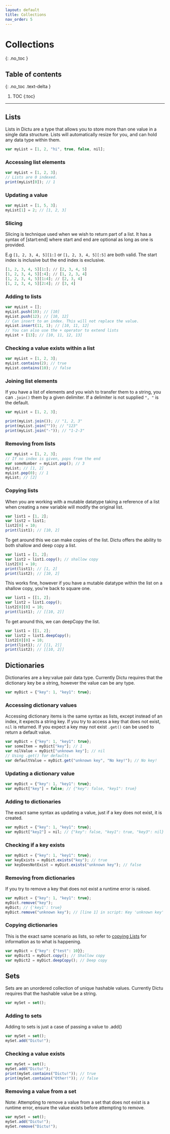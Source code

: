 ```yaml
---
layout: default
title: Collections
nav_order: 5
---
```


# Collections
{: .no_toc }

## Table of contents
{: .no_toc .text-delta }

1. TOC
{:toc}

---
## Lists

Lists in Dictu are a type that allows you to store more than one value in a single data structure. Lists will automatically resize for you, and can hold any data type within them.

```js
var myList = [1, 2, "hi", true, false, nil];
```

### Accessing list elements

```js
var myList = [1, 2, 3];
// Lists are 0 indexed.
print(myList[0]); // 1
```

### Updating a value
```js
var myList = [1, 5, 3];
myList[1] = 2; // [1, 2, 3]
```

### Slicing

Slicing is technique used when we wish to return part of a list. It has a syntax of <list>[start:end] where start and end are optional
as long as one is provided.

E.g `[1, 2, 3, 4, 5][1:]` or `[1, 2, 3, 4, 5][:5]` are both valid. The start index is inclusive but the end index is exclusive.

```py
[1, 2, 3, 4, 5][1:]; // [2, 3, 4, 5]
[1, 2, 3, 4, 5][:4]; // [1, 2, 3, 4]
[1, 2, 3, 4, 5][1:4]; // [2, 3, 4]
[1, 2, 3, 4, 5][2:4]; // [3, 4]
```

### Adding to lists

```js
var myList = [];
myList.push(10); // [10]
myList.push(12); // [10, 12]
// Can insert to an index. This will not replace the value.
myList.insert(11, 1); // [10, 11, 12]
// You can also use the + operator to extend lists
myList + [13]; // [10, 11, 12, 13]
```

### Checking a value exists within a list

```js
var myList = [1, 2, 3];
myList.contains(2); // true
myList.contains(10); // false
```

### Joining list elements

If you have a list of elements and you wish to transfer them to a string, you can `.join()` them by a given delimiter.
If a delimiter is not supplied `", "` is the default.
```js
var myList = [1, 2, 3];

print(myList.join()); // "1, 2, 3"
print(myList.join("")); // "123"
print(myList.join("-")); // "1-2-3"
```

### Removing from lists
```js
var myList = [1, 2, 3];
// If no index is given, pops from the end
var someNumber = myList.pop(); // 3
myList; // [1, 2]
myList.pop(0); // 1
myList; // [2]
```

### Copying lists
When you are working with a mutable datatype taking a reference of a list when creating a new variable will modify the original list.
```js
var list1 = [1, 2];
var list2 = list1;
list2[0] = 10;
print(list1); // [10, 2]
```
To get around this we can make copies of the list. Dictu offers the ability to both shallow and deep copy a list.
```js
var list1 = [1, 2];
var list2 = list1.copy(); // shallow copy
list2[0] = 10;
print(list1); // [1, 2]
print(list2); // [10, 2]
```
This works fine, however if you have a mutable datatype within the list on a shallow copy, you're back to square one.
```js
var list1 = [[1, 2];
var list2 = list1.copy();
list2[0][0] = 10;
print(list1); // [[10, 2]]
```
To get around this, we can deepCopy the list.
```js
var list1 = [[1, 2];
var list2 = list1.deepCopy();
list2[0][0] = 10;
print(list1); // [[1, 2]]
print(list2); // [[10, 2]]
```

## Dictionaries

Dictionaries are a key:value pair data type. Currently Dictu requires that the dictionary key be a string, however the value can be any type.

```js
var myDict = {"key": 1, "key1": true};
```

### Accessing dictionary values

Accessing dictionary items is the same syntax as lists, except instead of an index, it expects a string key.
If you try to access a key that does not exist, `nil` is returned. If you expect a key may not exist `.get()` can be used to return a default value.

```js
var myDict = {"key": 1, "key1": true};
var someItem = myDict["key"]; // 1
var nilValue = myDict["unknown key"]; // nil
// Using .get() for defaults
var defaultValue = myDict.get("unknown key", "No key!"); // No key!
```

### Updating a dictionary value

```js
var myDict = {"key": 1, "key1": true};
var myDict["key"] = false; // {"key": false, "key1": true}
```

### Adding to dictionaries

The exact same syntax as updating a value, just if a key does not exist, it is created.

```js
var myDict = {"key": 1, "key1": true};
var myDict["key2"] = nil; // {"key": false, "key1": true, "key3": nil}
```

### Checking if a key exists

```js
var myDict = {"key": 1, "key1": true};
var keyExists = myDict.exists("key"); // true
var keyDoesNotExist = myDict.exists("unknown key"); // false
```

### Removing from dictionaries

If you try to remove a key that does not exist a runtime error is raised.

```js
var myDict = {"key": 1, "key1": true};
myDict.remove("key");
myDict; // {'key1': true}
myDict.remove("unknown key"); // [line 1] in script: Key 'unknown key' passed to remove() does not exist
```

### Copying dictionaries

This is the exact same scenario as lists, so refer to [copying Lists](#copying-lists) for information as to what is happening.

```js
var myDict = {"key": {"test": 10}};
var myDict1 = myDict.copy(); // Shallow copy
var myDict2 = myDict.deepCopy(); // Deep copy
```

## Sets

Sets are an unordered collection of unique hashable values. Currently Dictu requires that the hashable value be a string.

```js
var mySet = set();
```

### Adding to sets

Adding to sets is just a case of passing a value to .add()

```js
var mySet = set();
mySet.add("Dictu!");
```

### Checking a value exists

```js
var mySet = set();
mySet.add("Dictu!");
print(mySet.contains("Dictu!")); // true
print(mySet.contains("Other!")); // false
```

### Removing a value from a set

Note: Attempting to remove a value from a set that does not exist is a runtime error, ensure the value exists before attempting to remove.

```js
var mySet = set();
mySet.add("Dictu!");
mySet.remove("Dictu!");
```
